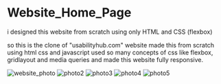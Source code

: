 # Website_Home_Page
i designed this website from scratch using only HTML and CSS (flexbox)

so this is the clone of "usabilityhub.com" website
made this from scratch using html css and javascript
used so many concepts of css like flexbox, gridlayout and media queries and made this website fully responsive.


![website_photo](https://github.com/Brijesh-Adeshara/Website_Home_Page/assets/127421200/b6ba4eb2-cc0c-418a-9aa5-c633480718f6)
![photo2](https://github.com/Brijesh-Adeshara/Website_Home_Page/assets/127421200/efd83d7c-72d5-4fef-8200-1288b119d50a)
![photo3](https://github.com/Brijesh-Adeshara/Website_Home_Page/assets/127421200/0b2d88a2-e8a8-4354-ad00-a9fb8a4c3ea9)
![photo4](https://github.com/Brijesh-Adeshara/Website_Home_Page/assets/127421200/871a52d2-1db4-4177-ac74-c85c21330144)
![photo5](https://github.com/Brijesh-Adeshara/Website_Home_Page/assets/127421200/7654da7e-8e89-4d89-ad62-b224eeb82e0a)
